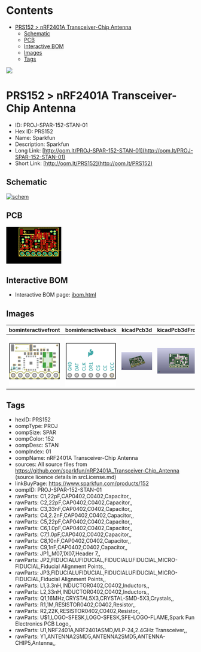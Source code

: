 



Contents
========

* [PRS152 > nRF2401A Transceiver-Chip Antenna](#prs152--nrf2401a-transceiver-chip-antenna)
	* [Schematic](#schematic)
	* [PCB](#pcb)
	* [Interactive BOM](#interactive-bom)
	* [Images](#images)
	* [Tags](#tags)
  
![][im]
# PRS152 > nRF2401A Transceiver-Chip Antenna

- ID: PROJ-SPAR-152-STAN-01
- Hex ID: PRS152
- Name: Sparkfun
- Description: Sparkfun
- Long Link: [http://oom.lt/PROJ-SPAR-152-STAN-01](http://oom.lt/PROJ-SPAR-152-STAN-01)
- Short Link: [http://oom.lt/PRS152](http://oom.lt/PRS152)

## Schematic
  
[![schem](eagleSchemImage.png)](eagleSchemImage.png)
## PCB
  
[![pcb](eagleImage.png)](eagleImage.png)
## Interactive BOM

- Interactive BOM page: [ibom.html](https://htmlpreview.github.io/?https://github.com/oomlout/oomlout_OOMP_projects/blob/main/PROJ-SPAR-152-STAN-01/kicad/bom/ibom.html)

## Images
  
  

|bominteractivefront|bominteractiveback|kicadPcb3d|kicadPcb3dFront|kicadPcb3dBack|eagleImage|eagleSchemImage|pcbdraw|pcbdrawback|
| :---: | :---: | :---: | :---: | :---: | :---: | :---: | :---: | :---: |
|[![bominteractivefront](bomFront_140.png)](bomFront.png)|[![bominteractiveback](bomBack_140.png)](bomBack.png)|[![kicadPcb3d](kicadPcb3d_140.png)](kicadPcb3d.png)|[![kicadPcb3dFront](kicadPcb3dFront_140.png)](kicadPcb3dFront.png)|[![kicadPcb3dBack](kicadPcb3dBack_140.png)](kicadPcb3dBack.png)|[![eagleImage](eagleImage_140.png)](eagleImage.png)|[![eagleSchemImage](eagleSchemImage_140.png)](eagleSchemImage.png)|[![pcbdraw](pcbdraw_140.png)](pcbdraw.png)|[![pcbdrawback](pcbdrawBack_140.png)](pcbdrawBack.png)|

## Tags

- hexID: PRS152
- oompType: PROJ
- oompSize: SPAR
- oompColor: 152
- oompDesc: STAN
- oompIndex: 01
- oompName: nRF2401A Transceiver-Chip Antenna
- sources: All source files from https://github.com/sparkfun/nRF2401A_Transceiver-Chip_Antenna (source licence details in srcLicense.md)
- linkBuyPage: https://www.sparkfun.com/products/152
- oompID: PROJ-SPAR-152-STAN-01
- rawParts: C1,22pF,CAP0402,C0402,Capacitor,,
- rawParts: C2,22pF,CAP0402,C0402,Capacitor,,
- rawParts: C3,33nF,CAP0402,C0402,Capacitor,,
- rawParts: C4,2.2nF,CAP0402,C0402,Capacitor,,
- rawParts: C5,22pF,CAP0402,C0402,Capacitor,,
- rawParts: C6,1.0pF,CAP0402,C0402,Capacitor,,
- rawParts: C7,1.0pF,CAP0402,C0402,Capacitor,,
- rawParts: C8,10nF,CAP0402,C0402,Capacitor,,
- rawParts: C9,1nF,CAP0402,C0402,Capacitor,,
- rawParts: JP1,,M07,1X07,Header 7,,
- rawParts: JP2,FIDUCIALUFIDUCIAL,FIDUCIALUFIDUCIAL,MICRO-FIDUCIAL,Fiducial Alignment Points,,
- rawParts: JP3,FIDUCIALUFIDUCIAL,FIDUCIALUFIDUCIAL,MICRO-FIDUCIAL,Fiducial Alignment Points,,
- rawParts: L1,3.3nH,INDUCTOR0402,C0402,Inductors,,
- rawParts: L2,33nH,INDUCTOR0402,C0402,Inductors,,
- rawParts: Q1,16MHz,CRYSTAL5X3,CRYSTAL-SMD-5X3,Crystals,,
- rawParts: R1,1M,RESISTOR0402,C0402,Resistor,,
- rawParts: R2,22K,RESISTOR0402,C0402,Resistor,,
- rawParts: U$1,LOGO-SFESK,LOGO-SFESK,SFE-LOGO-FLAME,Spark Fun Electronics PCB Logo,,
- rawParts: U1,NRF2401A,NRF2401ASMD,MLP-24,2.4GHz Transceiver,,
- rawParts: Y1,ANTENNA2SMD5,ANTENNA2SMD5,ANTENNA-CHIP5,Antenna,,



[im]: kicadPcb3d_450.png
